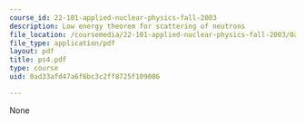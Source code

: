 ```yaml
---
course_id: 22-101-applied-nuclear-physics-fall-2003
description: Low energy theorem for scattering of neutrons
file_location: /coursemedia/22-101-applied-nuclear-physics-fall-2003/0ad33afd47a6f6bc3c2ff8725f109006_ps4.pdf
file_type: application/pdf
layout: pdf
title: ps4.pdf
type: course
uid: 0ad33afd47a6f6bc3c2ff8725f109006

---
```

None